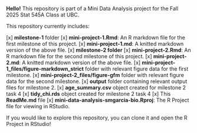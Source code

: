 **Hello!** This repository is part of a Mini Data Analysis project for the Fall 2025 Stat 545A Class at UBC.

This repository currently includes:

[x] **milestone-1** folder
    [x] **mini-project-1.Rmd**: An R markdown file for the first milestone of this project.
    [x] **mini-project-1.md**: A knitted markdown version of the above file.
[x] **milestone-2 folder**
    [x] **mini-project-2.Rmd**: An R markdown file for the second milestone of this project.
    [x] **mini-project-2.md**: A knitted markdown version of the above file.
[x] **mini-project-1_files/figure-markdown_strict** folder with relevant figure data for the first milestone.
[x] **mini-project-2_files/figure-gfm** folder with relevant figure data for the second milestone.
[x] **output** folder containing relevant output files for milestone 2.
    [x] **age_summary.csv** object created for milestone 2 task 4
    [x] **tidy_chi.rds** object created for milestone 2 task 4
[x] This **ReadMe.md** file
[x] **mini-data-analysis-smgarcia-bio.Rproj**: The R Project file for viewing in RStudio.

If you would like to explore this repository, you can clone it and open the R Project in RStudio!
